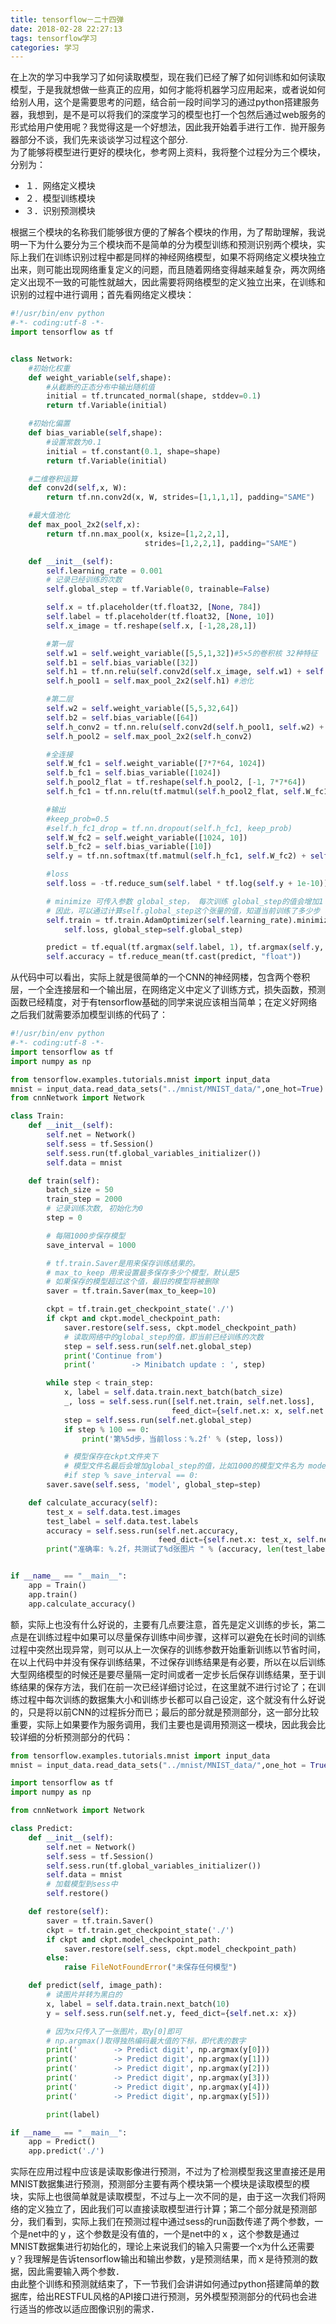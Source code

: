 ```yaml
---
title: tensorflow－二十四弹
date: 2018-02-28 22:27:13
tags: tensorflow学习
categories: 学习
---
```

在上次的学习中我学习了如何读取模型，现在我们已经了解了如何训练和如何读取模型，于是我就想做一些真正的应用，如何才能将机器学习应用起来，或者说如何给别人用，这个是需要思考的问题，结合前一段时间学习的通过python搭建服务器，我想到，是不是可以将我们的深度学习的模型也打一个包然后通过web服务的形式给用户使用呢？我觉得这是一个好想法，因此我开始着手进行工作．抛开服务器部分不谈，我们先来谈谈学习过程这个部分.  
为了能够将模型进行更好的模块化，参考网上资料，我将整个过程分为三个模块，分别为：
* １．网络定义模块
* ２．模型训练模块
* ３．识别预测模块

根据三个模块的名称我们能够很方便的了解各个模块的作用，为了帮助理解，我说明一下为什么要分为三个模块而不是简单的分为模型训练和预测识别两个模块，实际上我们在训练识别过程中都是同样的神经网络模型，如果不将网络定义模块独立出来，则可能出现网络重复定义的问题，而且随着网络变得越来越复杂，两次网络定义出现不一致的可能性就越大，因此需要将网络模型的定义独立出来，在训练和识别的过程中进行调用；首先看网络定义模块：
```python
#!/usr/bin/env python
#-*- coding:utf-8 -*-
import tensorflow as tf


class Network:
    #初始化权重
    def weight_variable(self,shape):
        #从截断的正态分布中输出随机值
        initial = tf.truncated_normal(shape, stddev=0.1)
        return tf.Variable(initial)

    #初始化偏置
    def bias_variable(self,shape):
        #设置常数为0.1
        initial = tf.constant(0.1, shape=shape)
        return tf.Variable(initial)

    #二维卷积运算
    def conv2d(self,x, W):
        return tf.nn.conv2d(x, W, strides=[1,1,1,1], padding="SAME")

    #最大值池化
    def max_pool_2x2(self,x):
        return tf.nn.max_pool(x, ksize=[1,2,2,1],
                              strides=[1,2,2,1], padding="SAME")

    def __init__(self):
        self.learning_rate = 0.001
        # 记录已经训练的次数
        self.global_step = tf.Variable(0, trainable=False)

        self.x = tf.placeholder(tf.float32, [None, 784])
        self.label = tf.placeholder(tf.float32, [None, 10])
        self.x_image = tf.reshape(self.x, [-1,28,28,1])

        #第一层
        self.w1 = self.weight_variable([5,5,1,32])#5×5的卷积核 32种特征
        self.b1 = self.bias_variable([32])
        self.h1 = tf.nn.relu(self.conv2d(self.x_image, self.w1) + self.b1)
        self.h_pool1 = self.max_pool_2x2(self.h1) #池化

        #第二层
        self.w2 = self.weight_variable([5,5,32,64])
        self.b2 = self.bias_variable([64])
        self.h_conv2 = tf.nn.relu(self.conv2d(self.h_pool1, self.w2) + self.b2)
        self.h_pool2 = self.max_pool_2x2(self.h_conv2)

        #全连接
        self.W_fc1 = self.weight_variable([7*7*64, 1024])
        self.b_fc1 = self.bias_variable([1024])
        self.h_pool2_flat = tf.reshape(self.h_pool2, [-1, 7*7*64])
        self.h_fc1 = tf.nn.relu(tf.matmul(self.h_pool2_flat, self.W_fc1) + self.b_fc1)

        #输出
        #keep_prob=0.5
        #self.h_fc1_drop = tf.nn.dropout(self.h_fc1, keep_prob)
        self.W_fc2 = self.weight_variable([1024, 10])
        self.b_fc2 = self.bias_variable([10])
        self.y = tf.nn.softmax(tf.matmul(self.h_fc1, self.W_fc2) + self.b_fc2)

        #loss
        self.loss = -tf.reduce_sum(self.label * tf.log(self.y + 1e-10))

        # minimize 可传入参数 global_step， 每次训练 global_step的值会增加1
        # 因此，可以通过计算self.global_step这个张量的值，知道当前训练了多少步
        self.train = tf.train.AdamOptimizer(self.learning_rate).minimize(
            self.loss, global_step=self.global_step)

        predict = tf.equal(tf.argmax(self.label, 1), tf.argmax(self.y, 1))
        self.accuracy = tf.reduce_mean(tf.cast(predict, "float"))
```
从代码中可以看出，实际上就是很简单的一个CNN的神经网楼，包含两个卷积层，一个全连接层和一个输出层，在网络定义中定义了训练方式，损失函数，预测函数已经精度，对于有tensorflow基础的同学来说应该相当简单；在定义好网络之后我们就需要添加模型训练的代码了：
```python
#!/usr/bin/env python
#-*- coding:utf-8 -*-
import tensorflow as tf
import numpy as np

from tensorflow.examples.tutorials.mnist import input_data
mnist = input_data.read_data_sets("../mnist/MNIST_data/",one_hot=True)
from cnnNetwork import Network

class Train:
    def __init__(self):
        self.net = Network()
        self.sess = tf.Session()
        self.sess.run(tf.global_variables_initializer())
        self.data = mnist

    def train(self):
        batch_size = 50
        train_step = 2000
        # 记录训练次数, 初始化为0
        step = 0

        # 每隔1000步保存模型
        save_interval = 1000

        # tf.train.Saver是用来保存训练结果的。
        # max_to_keep 用来设置最多保存多少个模型，默认是5
        # 如果保存的模型超过这个值，最旧的模型将被删除
        saver = tf.train.Saver(max_to_keep=10)

        ckpt = tf.train.get_checkpoint_state('./')
        if ckpt and ckpt.model_checkpoint_path:
            saver.restore(self.sess, ckpt.model_checkpoint_path)
            # 读取网络中的global_step的值，即当前已经训练的次数
            step = self.sess.run(self.net.global_step)
            print('Continue from')
            print('        -> Minibatch update : ', step)

        while step < train_step:
            x, label = self.data.train.next_batch(batch_size)
            _, loss = self.sess.run([self.net.train, self.net.loss],
                                    feed_dict={self.net.x: x, self.net.label: label})
            step = self.sess.run(self.net.global_step)
            if step % 100 == 0:
                print('第%5d步，当前loss：%.2f' % (step, loss))

            # 模型保存在ckpt文件夹下
            # 模型文件名最后会增加global_step的值，比如1000的模型文件名为 model-1000
            #if step % save_interval == 0:
        saver.save(self.sess, 'model', global_step=step)

    def calculate_accuracy(self):
        test_x = self.data.test.images
        test_label = self.data.test.labels
        accuracy = self.sess.run(self.net.accuracy,
                                 feed_dict={self.net.x: test_x, self.net.label: test_label})
        print("准确率: %.2f，共测试了%d张图片 " % (accuracy, len(test_label)))


if __name__ == "__main__":
    app = Train()
    app.train()
    app.calculate_accuracy()

```
额，实际上也没有什么好说的，主要有几点要注意，首先是定义训练的步长，第二点是在训练过程中如果可以尽量保存训练中间步骤，这样可以避免在长时间的训练过程中突然出现异常，则可以从上一次保存的训练参数开始重新训练以节省时间，在以上代码中并没有保存训练结果，不过保存训练结果是有必要，所以在以后训练大型网络模型的时候还是要尽量隔一定时间或者一定步长后保存训练结果，至于训练结果的保存方法，我们在前一次已经详细讨论过，在这里就不进行讨论了；在训练过程中每次训练的数据集大小和训练步长都可以自己设定，这个就没有什么好说的，只是将以前CNN的过程拆分而已；最后的部分就是预测部分，这一部分比较重要，实际上如果要作为服务调用，我们主要也是调用预测这一模块，因此我会比较详细的分析预测部分的代码：
```python
from tensorflow.examples.tutorials.mnist import input_data
mnist = input_data.read_data_sets("../mnist/MNIST_data/",one_hot = True)

import tensorflow as tf
import numpy as np

from cnnNetwork import Network

class Predict:
    def __init__(self):
        self.net = Network()
        self.sess = tf.Session()
        self.sess.run(tf.global_variables_initializer())
        self.data = mnist
        # 加载模型到sess中
        self.restore()

    def restore(self):
        saver = tf.train.Saver()
        ckpt = tf.train.get_checkpoint_state('./')
        if ckpt and ckpt.model_checkpoint_path:
            saver.restore(self.sess, ckpt.model_checkpoint_path)
        else:
            raise FileNotFoundError("未保存任何模型")

    def predict(self, image_path):
        # 读图片并转为黑白的
        x, label = self.data.train.next_batch(10)
        y = self.sess.run(self.net.y, feed_dict={self.net.x: x})

        # 因为x只传入了一张图片，取y[0]即可
        # np.argmax()取得独热编码最大值的下标，即代表的数字
        print('        -> Predict digit', np.argmax(y[0]))
        print('        -> Predict digit', np.argmax(y[1]))
        print('        -> Predict digit', np.argmax(y[2]))
        print('        -> Predict digit', np.argmax(y[3]))
        print('        -> Predict digit', np.argmax(y[4]))
        print('        -> Predict digit', np.argmax(y[5]))

        print(label)

if __name__ == "__main__":
    app = Predict()
    app.predict('./')
```
实际在应用过程中应该是读取影像进行预测，不过为了检测模型我这里直接还是用MNIST数据集进行预测，预测部分主要有两个模块第一个模块是读取模型的模块，实际上也很简单就是读取模型，不过与上一次不同的是，由于这一次我们将网络的定义独立了，因此我们可以直接读取模型进行计算；第二个部分就是预测部分，我们看到，实际上我们在预测过程中通过sess的run函数传递了两个参数，一个是net中的ｙ，这个参数是没有值的，一个是net中的ｘ，这个参数是通过MNIST数据集进行初始化的，理论上来说我们的输入只需要一个x为什么还需要y？我理解是告诉tensorflow输出和输出参数，y是预测结果，而ｘ是待预测的数据，因此需要输入两个参数．  
由此整个训练和预测就结束了，下一节我们会讲讲如何通过python搭建简单的数据库，给出RESTFUL风格的API接口进行预测，另外模型预测部分的代码也会进行适当的修改以适应图像识别的需求．
